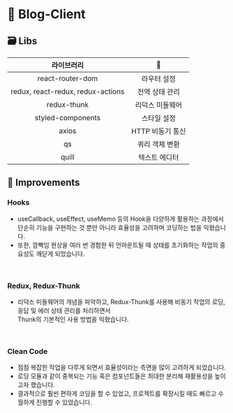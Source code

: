 # 💙 Blog-Client

## 🗃 Libs

|라이브러리|👀|
|:---:|:---:|
|react-router-dom|라우터 설정|
|redux, react-redux, redux-actions|전역 상태 관리|
|redux-thunk|리덕스 미들웨어|
|styled-components|스타일 설정|
|axios|HTTP 비동기 통신|
|qs|쿼리 객체 변환|
|quill|텍스트 에디터|

## 🎈 Improvements

### Hooks

- useCallback, useEffect, useMemo 등의 Hook을 다양하게 활용하는 과정에서 <br />
단순히 기능을 구현하는 것 뿐만 아니라 효율성을 고려하며 코딩하는 법을 익혔습니다. 
- 또한, 깜빡임 현상을 여러 번 경험한 뒤 언마운트될 때 상태를 초기화하는 작업의 중요성도 깨닫게 되었습니다.
<br />

### Redux, Redux-Thunk

- 리덕스 미들웨어의 개념을 파악하고, Redux-Thunk를 사용해 비동기 작업의 로딩, 응답 및 에러 상태 관리를 처리하면서 <br />
Thunk의 기본적인 사용 방법을 익혔습니다.
<br />

### Clean Code

- 점점 복잡한 작업을 다루게 되면서 효율성이라는 측면을 많이 고려하게 되었습니다. <br />
- 로딩 모듈과 같이 중복되는 기능 혹은 컴포넌트들은 최대한 분리해 재활용성을 높이고자 했습니다. <br />
- 결과적으로 훨씬 편하게 코딩을 할 수 있었고, 프로젝트를 확장시킬 때도 빠르고 수월하게 진행할 수 있었습니다.
<br />
